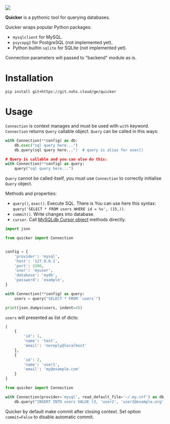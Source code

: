 ![](https://i.nxhs.cloud/FIc.png)

**Quicker** is a pythonic tool for querying databases.

Quicker wraps popular Python packages:

- `mysqlclient` for MySQL.
- `psycopg2` for PostgreSQL (not implemented yet).
- Python builtin `sqlite` for SQLite (not implemented yet).

Connection parameters will passed to "backend" module as is.

# Installation

```
pip install git+https://git.nxhs.cloud/ge/quicker
```

# Usage

`Connection` is context manages and must be used with `with` keyword. `Connection` returns `Query` callable object. `Query` can be called in this ways:

```python
with Connection(**config) as db:
    db.exec("sql query here...")
    db.query(sql query here...")  # query is alias for exec()

# Query is callable and you can also do this:
with Connection(**config) as query:
    query("sql query here...")
```

`Query` cannot be called itself, you must use `Connection` to correctly initialise `Query` object.

Methods and properties:

- `query()`, `exec()`. Execute SQL. There is You can use here this syntax: `query('SELECT * FROM users WHERE id = %s', (15,))`.
- `commit()`. Write changes into database.
- `cursor`. Call [MySQLdb Cursor object](https://mysqlclient.readthedocs.io/user_guide.html#cursor-objects) methods directly.

```python
import json

from quicker import Connection


config = {
    'provider': 'mysql',
    'host': '127.0.0.1',
    'port': 3306,
    'user': 'myuser',
    'database': 'mydb',
    'password': 'example',
}

with Connection(**config) as query:
    users = query("SELECT * FROM `users`")

print(json.dumps(users, indent=4))
```

`users` will presented as list of dicts:

```python
[
    {
        'id': 1,
        'name': 'test',
        'email': 'noreply@localhost'
    },
    {
        'id': 2,
        'name': 'user1',
        'email': 'my@example.com'
    }
]
```

```python
from quicker import Connection

with Connection(provider='mysql', read_default_file='~/.my.cnf') as db:
    db.query("INSERT INTO users VALUE (3, 'user2', 'user2@example.org')")
```

Quicker by default make commit after closing context. Set option `commit=False` to disable automatic commit.

